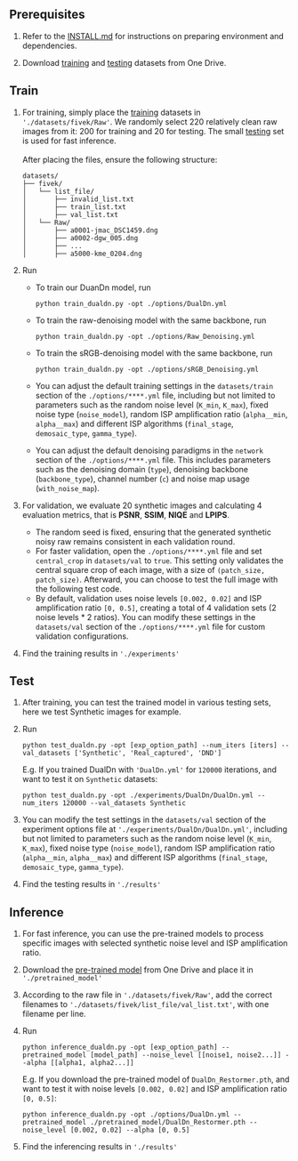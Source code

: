 ## Prerequisites

1. Refer to the [INSTALL.md](../INSTALL.md) for instructions on preparing environment and dependencies. 

2. Download [training](https://mycuhk-my.sharepoint.com/:u:/g/personal/1155231343_link_cuhk_edu_hk/EUWR-KgxXD5OsH85ylom4H4BPv2hjYSMAyp4MkopiVnqoQ?e=mfcZBX) and [testing](https://mycuhk-my.sharepoint.com/:u:/g/personal/1155231343_link_cuhk_edu_hk/ESu0mEIYmDRFlsm6p6I7BQcBjQKT89iPzph52d0RfbK9Gw?e=bvmyhN) datasets from One Drive.
  

## Train

1. For training, simply place the [training](https://mycuhk-my.sharepoint.com/:u:/g/personal/1155231343_link_cuhk_edu_hk/EUWR-KgxXD5OsH85ylom4H4BPv2hjYSMAyp4MkopiVnqoQ?e=mfcZBX) datasets in `'./datasets/fivek/Raw'`.
   We randomly select 220 relatively clean raw images from it: 200 for training and 20 for testing. The small [testing](https://mycuhk-my.sharepoint.com/:u:/g/personal/1155231343_link_cuhk_edu_hk/ESu0mEIYmDRFlsm6p6I7BQcBjQKT89iPzph52d0RfbK9Gw?e=bvmyhN) set is used for fast inference. <br><br>
   After placing the files, ensure the following structure:

    ```
    datasets/
    ├── fivek/
    │   └── list_file/
    │       ├── invalid_list.txt
    │       ├── train_list.txt
    │       ├── val_list.txt
    │   └── Raw/
    │       ├── a0001-jmac_DSC1459.dng
    │       ├── a0002-dgw_005.dng
    │       ├── ...
    │       ├── a5000-kme_0204.dng
    ```

2. Run

   - To train our DuanDn model, run <br>
   
      ```
      python train_dualdn.py -opt ./options/DualDn.yml
      ```

   - To train the raw-denoising model with the same backbone, run <br>
   
      ```
      python train_dualdn.py -opt ./options/Raw_Denoising.yml
      ```

   - To train the sRGB-denoising model with the same backbone, run <br>
   
      ```
      python train_dualdn.py -opt ./options/sRGB_Denoising.yml
      ```
   - You can adjust the default training settings in the `datasets/train` section of the `./options/****.yml` file, including but not limited to parameters such as the random noise level (`K_min`, `K_max`), fixed noise type (`noise_model`),
     random ISP amplification ratio (`alpha__min`, `alpha__max`) and different ISP algorithms (`final_stage`, `demosaic_type`, `gamma_type`).
     
   - You can adjust the default denoising paradigms in the `network` section of the `./options/****.yml` file. This includes parameters such as the denoising domain (`type`), denoising backbone (`backbone_type`), channel number (`c`) and noise map usage (`with_noise_map`).


3. For validation, we evaluate 20 synthetic images and calculating 4 evaluation metrics, that is **PSNR**, **SSIM**, **NIQE** and **LPIPS**.
   - The random seed is fixed, ensuring that the generated synthetic noisy raw remains consistent in each validation round.
   - For faster validation, open the `./options/****.yml` file and set `central_crop` in `datasets/val` to `true`. This setting only validates the central square crop of each image, with a size of `(patch_size, patch_size)`. Afterward, you can choose to test the full image with the following test code.
   - By default, validation uses noise levels `[0.002, 0.02]` and ISP amplification ratio `[0, 0.5]`, creating a total of 4 validation sets (2 noise levels * 2 ratios). 
     You can modify these settings in the `datasets/val` section of the `./options/****.yml` file for custom validation configurations.

4. Find the training results in `'./experiments'`


## Test

1. After training, you can test the trained model in various testing sets, here we test Synthetic images for example.
   
2. Run

    ```
    python test_dualdn.py -opt [exp_option_path] --num_iters [iters] --val_datasets ['Synthetic', 'Real_captured', 'DND']
    ```
    
  
    E.g. If you trained DualDn with `'DualDn.yml'` for `120000` iterations, and want to test it on `Synthetic` datasets: 
   
    ```
    python test_dualdn.py -opt ./experiments/DualDn/DualDn.yml --num_iters 120000 --val_datasets Synthetic
    ```

3. You can modify the test settings in the `datasets/val` section of the experiment options file at `'./experiments/DualDn/DualDn.yml'`, including but not limited to parameters such as the random noise level (`K_min`, `K_max`), fixed noise type (`noise_model`),
   random ISP amplification ratio (`alpha__min`, `alpha__max`) and different ISP algorithms (`final_stage`, `demosaic_type`, `gamma_type`).

4. Find the testing results in `'./results'`


## Inference

1. For fast inference, you can use the pre-trained models to process specific images with selected synthetic noise level and ISP amplification ratio.

2. Download the [pre-trained model](https://mycuhk-my.sharepoint.com/:u:/g/personal/1155231343_link_cuhk_edu_hk/Eb2uUHfx8pRBimlrVRbR0dUB5arCuP6Vx5g3LKxImOUv3w?e=XLXLKC) from One Drive and place it in `'./pretrained_model'`

3. According to the raw file in `'./datasets/fivek/Raw'`, add the correct filenames to `'./datasets/fivek/list_file/val_list.txt'`, with one filename per line.

4. Run

    ```
    python inference_dualdn.py -opt [exp_option_path] --pretrained_model [model_path] --noise_level [[noise1, noise2...]] --alpha [[alpha1, alpha2...]]
    ```
    
  
     E.g. If you download the pre-trained model of `DualDn_Restormer.pth`, and want to test it with noise levels `[0.002, 0.02]` and ISP amplification ratio `[0, 0.5]`:


    ```
    python inference_dualdn.py -opt ./options/DualDn.yml --pretrained_model ./pretrained_model/DualDn_Restormer.pth --noise_level [0.002, 0.02] --alpha [0, 0.5]
    ```

5. Find the inferencing results in `'./results'`
